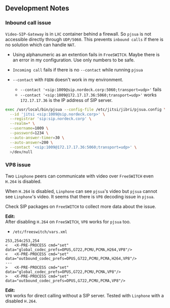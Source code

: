 ## Development Notes

### Inbound call issue

`Video-SIP-Gateway` is in `LXC` container behind a firewall. So `pjsua` is not
accessible directly through `UDP/5060`. This prevents `inbound calls` if there
is no solution which can handle `NAT`.

- Using alphanumeric as an extention fails in `FreeSWITCH`. Maybe there is an
  error in my configuration. Use only numbers to be safe.

- `Incoming call` fails if there is no `--contact` while running `pjsua`

- `--contact` with `FQDN` doesn't work in my environment.
  - `--contact '<sip:1009@sip.nordeck.corp:5060;transport=udp>'` fails
  - `--contact '<sip:1009@172.17.17.36:5060;transport=udp>'` works
    \
    `172.17.17.36` is the IP address of SIP server.

```bash
exec /usr/local/bin/pjsua --config-file /etc/jitsi/jibri/pjsua.config \
  --id 'jitsi <sip:1009@sip.nordeck.corp>' \
  --registrar 'sip:sip.nordeck.corp' \
  --realm=* \
  --username=1009 \
  --password=1234 \
  --auto-answer-timer=30 \
  --auto-answer=200 \
  --contact '<sip:1009@172.17.17.36:5060;transport=udp>' \
  >/dev/null
```

### VP8 issue

Two `Linphone` peers can communicate with video over `FreeSWITCH` even `H.264`
is disabled.

When `H.264` is disabled, `Linphone` can see `pjsua`'s video but `pjsua` cannot
see `Linphone`'s video. It seems that there is `VP8` decoding issue in `pjsua`.

Check SIP packages on `FreeSWITCH` to collect more data about the issue.

**Edit:**\
After disabling `H.264` on `FreeSWITCH`, `VP8` works for `pjsua` too.

- `/etc/freeswitch/vars.xml`

```
253,254c253,254
<   <X-PRE-PROCESS cmd="set" data="global_codec_prefs=OPUS,G722,PCMU,PCMA,H264,VP8"/>
<   <X-PRE-PROCESS cmd="set" data="outbound_codec_prefs=OPUS,G722,PCMU,PCMA,H264,VP8"/>
---
>   <X-PRE-PROCESS cmd="set" data="global_codec_prefs=OPUS,G722,PCMU,PCMA,VP8"/>
>   <X-PRE-PROCESS cmd="set" data="outbound_codec_prefs=OPUS,G722,PCMU,PCMA,VP8"/>
```

**Edit:**\
`VP8` works for direct calling without a SIP server. Tested with `Linphone` with
a disabled `H.264`.
